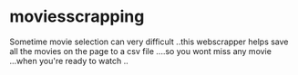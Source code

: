 # moviesscrapping
Sometime movie selection can very difficult ..this webscrapper helps save all the movies on the page to a csv file ....so you wont miss any movie ...when you're ready to watch ..
